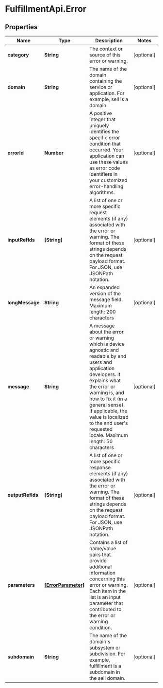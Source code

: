 # FulfillmentApi.Error

## Properties
Name | Type | Description | Notes
------------ | ------------- | ------------- | -------------
**category** | **String** | The context or source of this error or warning. | [optional] 
**domain** | **String** | The name of the domain containing the service or application. For example, sell is a domain. | [optional] 
**errorId** | **Number** | A positive integer that uniquely identifies the specific error condition that occurred. Your application can use these values as error code identifiers in your customized error-handling algorithms. | [optional] 
**inputRefIds** | **[String]** | A list of one or more specific request elements (if any) associated with the error or warning. The format of these strings depends on the request payload format. For JSON, use JSONPath notation. | [optional] 
**longMessage** | **String** | An expanded version of the message field. Maximum length: 200 characters | [optional] 
**message** | **String** | A message about the error or warning which is device agnostic and readable by end users and application developers. It explains what the error or warning is, and how to fix it (in a general sense). If applicable, the value is localized to the end user&#x27;s requested locale. Maximum length: 50 characters | [optional] 
**outputRefIds** | **[String]** | A list of one or more specific response elements (if any) associated with the error or warning. The format of these strings depends on the request payload format. For JSON, use JSONPath notation. | [optional] 
**parameters** | [**[ErrorParameter]**](ErrorParameter.md) | Contains a list of name/value pairs that provide additional information concerning this error or warning. Each item in the list is an input parameter that contributed to the error or warning condition. | [optional] 
**subdomain** | **String** | The name of the domain&#x27;s subsystem or subdivision. For example, fulfillment is a subdomain in the sell domain. | [optional] 
